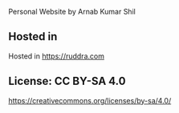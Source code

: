 Personal Website by Arnab Kumar Shil
## Hosted in
Hosted in https://ruddra.com
## License: CC BY-SA 4.0 
https://creativecommons.org/licenses/by-sa/4.0/
